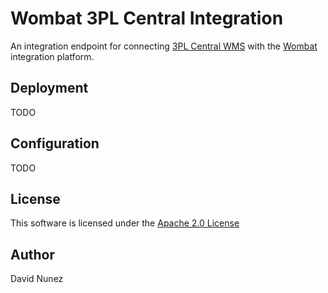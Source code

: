 # Wombat 3PL Central Integration

An integration endpoint for connecting [3PL Central WMS](http://3plcentral.com) with the [Wombat](http://wombat.co) integration platform.

## Deployment

TODO

## Configuration

TODO

## License

This software is licensed under the [Apache 2.0 License](LICENSE.md)

## Author

David Nunez
